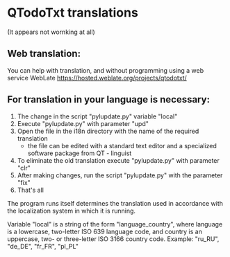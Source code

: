 # QTodoTxt translations

(It appears not wornking at all)

## Web translation:
You can help with translation, and without programming using a web service WebLate
https://hosted.weblate.org/projects/qtodotxt/

## For translation in your language is necessary:

1. The change in the script "pylupdate.py" variable "local"
2. Execute "pylupdate.py" with parameter "upd"
3. Open the file in the i18n directory with the name of the required translation
	- the file can be edited with a standard text editor and a specialized software package from QT - linguist
4. To eliminate the old translation execute "pylupdate.py" with parameter "clr"
5. After making changes, run the script "pylupdate.py" with the parameter "fix"
6. That's all


The program runs itself determines the translation used in accordance with the localization system in which it is running.

Variable "local" is a string of the form "language_country", where language is a lowercase, two-letter ISO 639 language code, and country is an uppercase, two- or three-letter ISO 3166 country code.
Example: "ru_RU", "de_DE", "fr_FR", "pl_PL"
